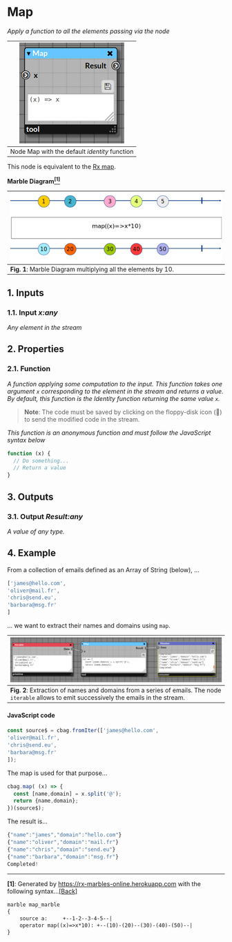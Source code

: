 # Map

_Apply a function to all the elements passing via the node_

| ![node Map](img/map.png) |
|------------------------|
|Node Map with the default _identity_ function|

This node is equivalent to the [Rx map](http://reactivex.io/documentation/operators/map.html).

**Marble Diagram[<sup name="f1">[1]</sup>](#1)**

| ![Marble of map](img/map_marble.png) | 
|------------------------------------------|
| **Fig. 1**: Marble Diagram multiplying all the elements by 10.  |

## 1. Inputs

### 1.1. Input _x:any_

_Any element in the stream_

## 2. Properties

### 2.1. Function

_A function applying some computation to the input. This function takes one argument `x` corresponding to the element in the stream and returns a value._
_By default, this function is the Identity function returning the same value `x`._

> **Note**: The code must be saved by clicking on the floppy-disk icon (💾) to send the modified code in the stream.
 

_This function is an anonymous function and must follow the JavaScript syntax below_

```javascript
function (x) {
  // Do something...
  // Return a value
}
```

## 3. Outputs

### 3.1. Output _Result:any_

_A value of any type._

## 4. Example

From a collection of emails defined as an Array of String (below), ...

```javascript
['james@hello.com',
'oliver@mail.fr',
'chris@send.eu',
'barbara@msg.fr'
]
```

... we want to extract their names and domains using `map`.

| ![Marble of map](img/map_example.png) | 
|------------------------------------------|
| **Fig. 2**: Extraction of names and domains from a series of emails. The node `iterable` allows to emit successively the emails in the stream. |

#### JavaScript code

```javascript
const source$ = cbag.fromIter(['james@hello.com',
'oliver@mail.fr',
'chris@send.eu',
'barbara@msg.fr'
]);
```

The map is used for that purpose...

```javascript
cbag.map( (x) => {
  const [name,domain] = x.split('@');
  return {name,domain};
})(source$);
```

The result is...

```javascript
{"name":"james","domain":"hello.com"}
{"name":"oliver","domain":"mail.fr"}
{"name":"chris","domain":"send.eu"}
{"name":"barbara","domain":"msg.fr"}
Completed!
```
---

<b name="1">[1]</b>: Generated by https://rx-marbles-online.herokuapp.com with the following syntax...[[Back]](#f1)
```
marble map_marble
{
    source a:     +--1-2--3-4-5--|
    operator map((x)=>x*10): +--(10)-(20)--(30)-(40)-(50)--|
}
```
